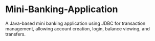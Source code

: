 # Mini-Banking-Application
A Java-based mini banking application using JDBC for transaction management, allowing account creation, login, balance viewing, and transfers.
